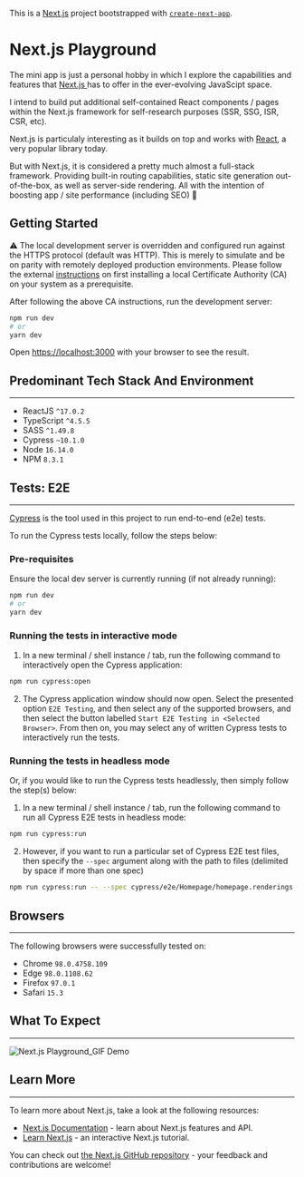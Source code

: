 This is a [Next.js](https://nextjs.org/) project bootstrapped with [`create-next-app`](https://github.com/vercel/next.js/tree/canary/packages/create-next-app).

# Next.js Playground

The mini app is just a personal hobby in which I explore the capabilities and features that [Next.js ](https://nextjs.org/) has to offer in the ever-evolving JavaScipt space.

I intend to build put additional self-contained React components / pages within the Next.js framework for self-research purposes (SSR, SSG, ISR, CSR, etc).

Next.js is particulaly interesting as it builds on top and works with [React](https://reactjs.org/), a very popular library today.

But with Next.js, it is considered a pretty much almost a full-stack framework. Providing built-in routing capabilities, static site generation out-of-the-box, as well as server-side rendering. All with the intention of boosting app / site performance (including SEO) 🤯

## Getting Started

⚠️ The local development server is overridden and configured run against the HTTPS protocol (default was HTTP). This is merely to simulate and be on parity with remotely deployed production environments. Please follow the external [instructions](https://dev.to/nakib/using-https-on-next-js-local-development-server-bcd) on first installing a local Certificate Authority (CA) on your system as a prerequisite.

After following the above CA instructions, run the development server:

```bash
npm run dev
# or
yarn dev
```

Open [https://localhost:3000](https://localhost:3000) with your browser to see the result.

## Predominant Tech Stack And Environment
---
- ReactJS `^17.0.2`
- TypeScript `^4.5.5`
- SASS `^1.49.8`
- Cypress `~10.1.0`
- Node `16.14.0`
- NPM `8.3.1`

## Tests: E2E

---
[Cypress](https://www.cypress.io/) is the tool used in this project to run end-to-end (e2e) tests.

To run the Cypress tests locally, follow the steps below:

### Pre-requisites
Ensure the local dev server is currently running (if not already running):

```bash
npm run dev
# or
yarn dev
```

### Running the tests in interactive mode

1. In a new terminal / shell instance / tab, run the following command to interactively open the Cypress application:

```bash
npm run cypress:open
```

2. The Cypress application window should now open. Select the presented option `E2E Testing`, and then select any of the supported browsers, and then select the button labelled `Start E2E Testing in <Selected Browser>`. From then on, you may select any of written Cypress tests to interactively run the tests.

### Running the tests in headless mode

Or, if you would like to run the Cypress tests headlessly, then simply follow the step(s) below:

1. In a new terminal / shell instance / tab, run the following command to run all Cypress E2E tests in headless mode:

```bash
npm run cypress:run
```

2. However, if you want to run a particular set of Cypress E2E test files, then specify the `--spec` argument along with the path to files (delimited by space if more than one spec)

```bash
npm run cypress:run -- --spec cypress/e2e/Homepage/homepage.renderings.cy.ts cypress/e2e/Header/header.renderings.cy.ts
```

## Browsers
---
The following browsers were successfully tested on:

- Chrome `98.0.4758.109`
- Edge `98.0.1108.62`
- Firefox `97.0.1`
- Safari `15.3`

## What To Expect
---
![Next.js Playground_GIF Demo](https://user-images.githubusercontent.com/7581546/155977165-bdeebcab-8c78-4167-a00c-a6054ff9a5b3.gif)

## Learn More
---
To learn more about Next.js, take a look at the following resources:

- [Next.js Documentation](https://nextjs.org/docs) - learn about Next.js features and API.
- [Learn Next.js](https://nextjs.org/learn) - an interactive Next.js tutorial.

You can check out [the Next.js GitHub repository](https://github.com/vercel/next.js/) - your feedback and contributions are welcome!
